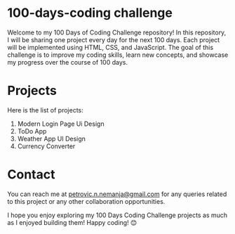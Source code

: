 # 100-days-coding challenge

Welcome to my 100 Days of Coding Challenge repository! In this repository, I will be sharing one project every day for the next 100 days. Each project will be implemented using HTML, CSS, and JavaScript. The goal of this challenge is to improve my coding skills, learn new concepts, and showcase my progress over the course of 100 days.

# Projects

Here is the list of projects:

1. Modern Login Page Ui Design
2. ToDo App
3. Weather App UI Design
4. Currency Converter



# Contact

You can reach me at petrovic.n.nemanja@gmail.com for any queries related to this project or any other collaboration opportunities.


I hope you enjoy exploring my 100 Days Coding Challenge projects as much as I enjoyed building them! Happy coding! 😊
